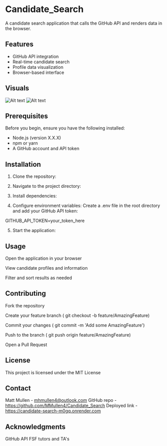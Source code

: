 # Candidate_Search
A candidate search application that calls the GitHub API and renders data in the browser.

## Features

- GitHub API integration
- Real-time candidate search
- Profile data visualization
- Browser-based interface

## Visuals

![Alt text](<Screenshot 2025-04-03 at 2.50.00 PM.png>)
![Alt text](<Screenshot 2025-04-03 at 2.50.37 PM.png>)

## Prerequisites

Before you begin, ensure you have the following installed:

- Node.js (version X.X.X)
- npm or yarn
- A GitHub account and API token

## Installation

1. Clone the repository:

2. Navigate to the project directory:

3. Install dependencies:

4. Configure environment variables: Create a .env file in the root directory and add your GitHub API token:

GITHUB_API_TOKEN=your_token_here

5. Start the application:

## Usage
Open the application in your browser

View candidate profiles and information

Filter and sort results as needed

## Contributing
Fork the repository

Create your feature branch ( git checkout -b feature/AmazingFeature)

Commit your changes ( git commit -m 'Add some AmazingFeature')

Push to the branch ( git push origin feature/AmazingFeature)

Open a Pull Request

## License
This project is licensed under the MIT License

## Contact
Matt Mullen - mhmullen4@outlook.com
GitHub repo - https://github.com/MMullen4/Candidate_Search
Deployed link - https://candidate-search-m0gq.onrender.com


## Acknowledgments
GitHub API
FSF tutors and TA's